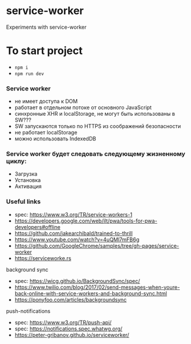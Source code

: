 # service-worker
Experiments with service-worker

# To start project

* ```npm i```  
* ```npm run dev```

### Service worker

* не имеет доступа к DOM 
* работает в отдельном потоке от основного JavaScript 
* синхронные XHR и localStorage, не могут быть использованы в SW???
* SW запускаются только по HTTPS из соображений безопасности
* не работает localStorage
* можно использовать IndexedDB  

### Service worker будет следовать следующему жизненному циклу:

* Загрузка
* Установка
* Активация

### Useful links

* spec: https://www.w3.org/TR/service-workers-1
* https://developers.google.com/web/ilt/pwa/tools-for-pwa-developers#offline
* https://github.com/jakearchibald/trained-to-thrill
* https://www.youtube.com/watch?v=4uQMl7mFB6g
* https://github.com/GoogleChrome/samples/tree/gh-pages/service-worker
* https://serviceworke.rs

background sync
* spec: https://wicg.github.io/BackgroundSync/spec/
* https://www.twilio.com/blog/2017/02/send-messages-when-youre-back-online-with-service-workers-and-background-sync.html
* https://ponyfoo.com/articles/backgroundsync

push-notifications
* spec: https://www.w3.org/TR/push-api/
* spec: https://notifications.spec.whatwg.org/
* https://peter-gribanov.github.io/serviceworker/
